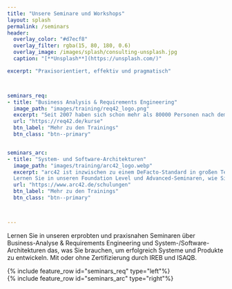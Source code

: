```yaml
---
title: "Unsere Seminare und Workshops"
layout: splash
permalink: /seminars
header:
  overlay_color: "#d7ecf8"
  overlay_filter: rgba(15, 80, 180, 0.6)
  overlay_image: /images/splash/consulting-unsplash.jpg
  caption: "[**Unsplash**](https://unsplash.com/)"

excerpt: "Praxisorientiert, effektiv und pragmatisch"



seminars_req:
- title: "Business Analysis & Requirements Engineering"
  image_path: "images/training/req42_logo.png"
  excerpt: "Seit 2007 haben sich schon mehr als 80000 Personen nach dem IERB-Programm weltweit zertifizieren lassen. Dieses Programm beinhaltet unsere erfolgreichen und pragmatischen Foundation Level und Advanced Level-Seminare, die wir gerne Deutsch oder Englisch anbieten."
  url: "https://req42.de/kurse"
  btn_label: "Mehr zu den Trainings"
  btn_class: "btn--primary"


seminars_arc:
- title: "System- und Software-Architekturen"
  image_path: "images/training/arc42_logo.webp"
  excerpt: "arc42 ist inzwischen zu einem DeFacto-Standard in großen Teilen der Industrie geworden.
  Lernen Sie in unseren Foundation Level und Advanced-Seminaren, wie Sie Ihre Architekturen in den Griff bekommen."
  url: "https://www.arc42.de/schulungen"
  btn_label: "Mehr zu den Trainings"
  btn_class: "btn--primary"



---
```


Lernen Sie in unseren erprobten und praxisnahen Seminaren über  Business-Analyse & Requirements Engineering und System-/Software-Architekturen das, was Sie brauchen, um erfolgreich Systeme und Produkte zu entwickeln. Mit oder ohne Zertifizierung durch IREB und ISAQB.


<div class="seminar-req">
{% include feature_row id="seminars_req" type="left"%}
</div>

<div class="seminar-arc">
{% include feature_row id="seminars_arc" type="right"%}
</div>